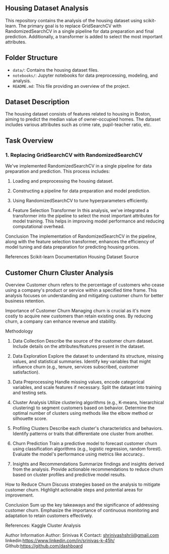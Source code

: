 ## Housing Dataset Analysis

This repository contains the analysis of the housing dataset using scikit-learn. The primary goal is to replace GridSearchCV with RandomizedSearchCV in a single pipeline for data preparation and final prediction. Additionally, a transformer is added to select the most important attributes.

## Folder Structure

- `data/`: Contains the housing dataset files.
- `notebooks/`: Jupyter notebooks for data preprocessing, modeling, and analysis.
- `README.md`: This file providing an overview of the project.

## Dataset Description

The housing dataset consists of features related to housing in Boston, aiming to predict the median value of owner-occupied homes. The dataset includes various attributes such as crime rate, pupil-teacher ratio, etc.

## Task Overview

### 1. Replacing GridSearchCV with RandomizedSearchCV

We've implemented RandomizedSearchCV in a single pipeline for data preparation and prediction. This process includes:

1. Loading and preprocessing the housing dataset.
2. Constructing a pipeline for data preparation and model prediction.
3. Using RandomizedSearchCV to tune hyperparameters efficiently.

2. Feature Selection Transformer
In this analysis, we've integrated a transformer into the pipeline to select the most important attributes for model training. This helps in improving model performance and reducing computational overhead.

Conclusion
The implementation of RandomizedSearchCV in the pipeline, along with the feature selection transformer, enhances the efficiency of model tuning and data preparation for predicting housing prices.

References
Scikit-learn Documentation
Housing Dataset Source


## Customer Churn Cluster Analysis
Overview
Customer churn refers to the percentage of customers who cease using a company's product or service within a specified time frame. This analysis focuses on understanding and mitigating customer churn for better business retention.

Importance of Customer Churn
Managing churn is crucial as it's more costly to acquire new customers than retain existing ones. By reducing churn, a company can enhance revenue and stability.

Methodology
1. Data Collection
Describe the source of the customer churn dataset.
Include details on the attributes/features present in the dataset.

3. Data Exploration
Explore the dataset to understand its structure, missing values, and statistical summaries.
Identify key variables that might influence churn (e.g., tenure, services subscribed, customer satisfaction).

5. Data Preprocessing
Handle missing values, encode categorical variables, and scale features if necessary.
Split the dataset into training and testing sets.
 
7. Cluster Analysis
Utilize clustering algorithms (e.g., K-means, hierarchical clustering) to segment customers based on behavior.
Determine the optimal number of clusters using methods like the elbow method or silhouette score.

9. Profiling Clusters
Describe each cluster's characteristics and behaviors.
Identify patterns or traits that differentiate one cluster from another.

11. Churn Prediction
Train a predictive model to forecast customer churn using classification algorithms (e.g., logistic regression, random forest).
Evaluate the model's performance using metrics like accuracy..

13. Insights and Recommendations
Summarize findings and insights derived from the analysis.
Provide actionable recommendations to reduce churn based on cluster profiles and predictive model results.

How to Reduce Churn
Discuss strategies based on the analysis to mitigate customer churn.
Highlight actionable steps and potential areas for improvement.

Conclusion
Sum up the key takeaways and the significance of addressing customer churn.
Emphasize the importance of continuous monitoring and adaptation to retain customers effectively.

References:
Kaggle
Cluster Analysis 

Author Information
Author: Srinivas K
Contact: shrinivashshrii@gmail.com
linkedin:https://www.linkedin.com/in/srinivas-k-45h/
Github:https://github.com/dashboard
